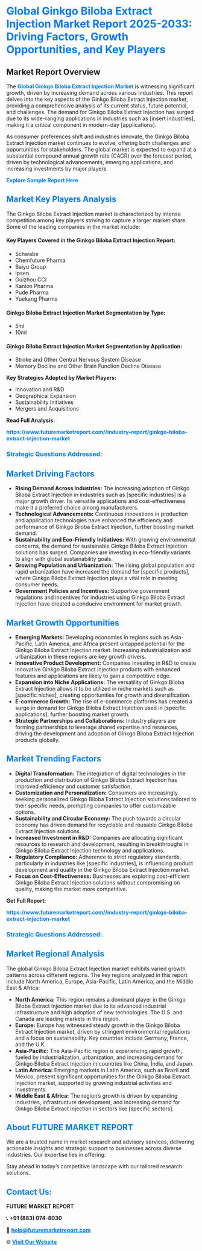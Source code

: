 <h1 style="color: #007BFF;">Global Ginkgo Biloba Extract Injection Market Report 2025-2033: Driving Factors, Growth Opportunities, and Key Players</h1>

<section id="overview">
<h2>Market Report Overview</h2>
<p>The <a href="https://www.futuremarketreport.com//industry-report/ginkgo-biloba-extract-injection-market" style="color: #007BFF; text-decoration: none;"><strong>Global Ginkgo Biloba Extract Injection Market</strong></a> is witnessing significant growth, driven by increasing demand across various industries. This report delves into the key aspects of the Ginkgo Biloba Extract Injection market, providing a comprehensive analysis of its current status, future potential, and challenges. The demand for Ginkgo Biloba Extract Injection has surged due to its wide-ranging applications in industries such as [insert industries], making it a critical component in modern-day [applications].</p>
<p>As consumer preferences shift and industries innovate, the Ginkgo Biloba Extract Injection market continues to evolve, offering both challenges and opportunities for stakeholders. The global market is expected to expand at a substantial compound annual growth rate (CAGR) over the forecast period, driven by technological advancements, emerging applications, and increasing investments by major players.</p>
</section>

<section id="overview">
<p><a href="https://www.futuremarketreport.com//request-sample/reportId=78153" style="color: #007BFF; text-decoration: none;"><strong>Explore Sample Report Here</strong></a></p>
</section>

<section id="key-players">
<h2 style="color: #007BFF;">Market Key Players Analysis</h2>
<p>The Ginkgo Biloba Extract Injection market is characterized by intense competition among key players striving to capture a larger market share. Some of the leading companies in the market include:</p>
<h4>Key Players Covered in the Ginkgo Biloba Extract Injection Report:</h4>
<ul><li>Schwabe</li><li>Chemfuture Pharma</li><li>Baiyu Group</li><li>Ipsen</li><li>Guizhou CCI</li><li>Kanion Pharma</li><li>Pude Pharma</li><li>Yuekang Pharma</li></ul>
<h4>Ginkgo Biloba Extract Injection Market Segmentation by Type:</h4>
<ul><li>5ml</li><li>10ml</li></ul>

<h4>Ginkgo Biloba Extract Injection Market Segmentation by Application:</h4>
<ul><li>Stroke and Other Central Nervous System Disease</li><li>Memory Decline and Other Brain Function Decline Disease</li></ul>
<p><strong>Key Strategies Adopted by Market Players:</strong></p>
<ul>
<li>Innovation and R&D</li>
<li>Geographical Expansion</li>
<li>Sustainability Initiatives</li>
<li>Mergers and Acquisitions</li>
</ul>
</section>

<section>
<p><strong>Read Full Analysis: </strong></p><a href="https://www.futuremarketreport.com//industry-report/ginkgo-biloba-extract-injection-market" style="color: #007BFF; text-decoration: none;"><strong>https://www.futuremarketreport.com//industry-report/ginkgo-biloba-extract-injection-market</strong></a>
<h3 style="color: #007BFF;">Strategic Questions Addressed:</h3>
</section>

<section id="driving-factors">
<h2 style="color: #007BFF;">Market Driving Factors</h2>
<ul>
<li><strong>Rising Demand Across Industries:</strong> The increasing adoption of Ginkgo Biloba Extract Injection in industries such as [specific industries] is a major growth driver. Its versatile applications and cost-effectiveness make it a preferred choice among manufacturers.</li>
<li><strong>Technological Advancements:</strong> Continuous innovations in production and application technologies have enhanced the efficiency and performance of Ginkgo Biloba Extract Injection, further boosting market demand.</li>
<li><strong>Sustainability and Eco-Friendly Initiatives:</strong> With growing environmental concerns, the demand for sustainable Ginkgo Biloba Extract Injection solutions has surged. Companies are investing in eco-friendly variants to align with global sustainability goals.</li>
<li><strong>Growing Population and Urbanization:</strong> The rising global population and rapid urbanization have increased the demand for [specific products], where Ginkgo Biloba Extract Injection plays a vital role in meeting consumer needs.</li>
<li><strong>Government Policies and Incentives:</strong> Supportive government regulations and incentives for industries using Ginkgo Biloba Extract Injection have created a conducive environment for market growth.</li>
</ul>
</section>

<section id="growth-opportunities">
<h2 style="color: #007BFF;">Market Growth Opportunities</h2>
<ul>
<li><strong>Emerging Markets:</strong> Developing economies in regions such as Asia-Pacific, Latin America, and Africa present untapped potential for the Ginkgo Biloba Extract Injection market. Increasing industrialization and urbanization in these regions are key growth drivers.</li>
<li><strong>Innovative Product Development:</strong> Companies investing in R&D to create innovative Ginkgo Biloba Extract Injection products with enhanced features and applications are likely to gain a competitive edge.</li>
<li><strong>Expansion into Niche Applications:</strong> The versatility of Ginkgo Biloba Extract Injection allows it to be utilized in niche markets such as [specific niches], creating opportunities for growth and diversification.</li>
<li><strong>E-commerce Growth:</strong> The rise of e-commerce platforms has created a surge in demand for Ginkgo Biloba Extract Injection used in [specific applications], further boosting market growth.</li>
<li><strong>Strategic Partnerships and Collaborations:</strong> Industry players are forming partnerships to leverage shared expertise and resources, driving the development and adoption of Ginkgo Biloba Extract Injection products globally.</li>
</ul>
</section>

<section id="trending-factors">
<h2 style="color: #007BFF;">Market Trending Factors</h2>
<ul>
<li><strong>Digital Transformation:</strong> The integration of digital technologies in the production and distribution of Ginkgo Biloba Extract Injection has improved efficiency and customer satisfaction.</li>
<li><strong>Customization and Personalization:</strong> Consumers are increasingly seeking personalized Ginkgo Biloba Extract Injection solutions tailored to their specific needs, prompting companies to offer customizable options.</li>
<li><strong>Sustainability and Circular Economy:</strong> The push towards a circular economy has driven demand for recyclable and reusable Ginkgo Biloba Extract Injection solutions.</li>
<li><strong>Increased Investment in R&D:</strong> Companies are allocating significant resources to research and development, resulting in breakthroughs in Ginkgo Biloba Extract Injection technology and applications.</li>
<li><strong>Regulatory Compliance:</strong> Adherence to strict regulatory standards, particularly in industries like [specific industries], is influencing product development and quality in the Ginkgo Biloba Extract Injection market.</li>
<li><strong>Focus on Cost-Effectiveness:</strong> Businesses are exploring cost-efficient Ginkgo Biloba Extract Injection solutions without compromising on quality, making the market more competitive.</li>
</ul>
</section>

<section>
<p><strong>Get Full Report: </strong></p><a href="https://www.futuremarketreport.com//industry-report/ginkgo-biloba-extract-injection-market" style="color: #007BFF; text-decoration: none;"><strong>https://www.futuremarketreport.com//industry-report/ginkgo-biloba-extract-injection-market</strong></a>
<h3 style="color: #007BFF;">Strategic Questions Addressed:</h3>
</section>


<section id="regional-analysis">
<h2 style="color: #007BFF;">Market Regional Analysis</h2>
<p>The global Ginkgo Biloba Extract Injection market exhibits varied growth patterns across different regions. The key regions analyzed in this report include North America, Europe, Asia-Pacific, Latin America, and the Middle East & Africa:</p>
<ul>
<li><strong>North America:</strong> This region remains a dominant player in the Ginkgo Biloba Extract Injection market due to its advanced industrial infrastructure and high adoption of new technologies. The U.S. and Canada are leading markets in this region.</li>
<li><strong>Europe:</strong> Europe has witnessed steady growth in the Ginkgo Biloba Extract Injection market, driven by stringent environmental regulations and a focus on sustainability. Key countries include Germany, France, and the U.K.</li>
<li><strong>Asia-Pacific:</strong> The Asia-Pacific region is experiencing rapid growth, fueled by industrialization, urbanization, and increasing demand for Ginkgo Biloba Extract Injection in countries like China, India, and Japan.</li>
<li><strong>Latin America:</strong> Emerging markets in Latin America, such as Brazil and Mexico, present significant opportunities for the Ginkgo Biloba Extract Injection market, supported by growing industrial activities and investments.</li>
<li><strong>Middle East & Africa:</strong> The region’s growth is driven by expanding industries, infrastructure development, and increasing demand for Ginkgo Biloba Extract Injection in sectors like [specific sectors].</li>
</ul>
</section>

<footer>
<h2 style="color: #007BFF;">About FUTURE MARKET REPORT</h2>
<p>We are a trusted name in market research and advisory services, delivering actionable insights and strategic support to businesses across diverse industries. Our expertise lies in offering:</p>

<p>Stay ahead in today’s competitive landscape with our tailored research solutions.</p>

<h2 style="color: #007BFF;">Contact Us:</h2>
<p><strong>FUTURE MARKET REPORT</strong></p>
<p>📞 <strong>+91 (883) 074-8030</strong></p>
<p>📧 <strong><a href="mailto:help@futuremarketreport.com" style="color: #007BFF;">help@futuremarketreport.com</a></strong></p>
<p>🌐 <strong><a href="https://www.futuremarketreport.com/" style="color: #007BFF;">Visit Our Website</a></strong></p>
</footer>